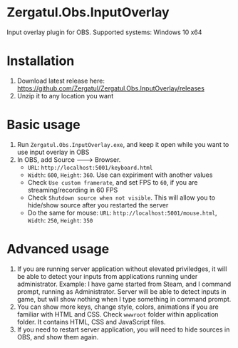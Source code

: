 # Zergatul.Obs.InputOverlay
Input overlay plugin for OBS. Supported systems: Windows 10 x64

# Installation
1. Download latest release here: https://github.com/Zergatul/Zergatul.Obs.InputOverlay/releases
1. Unzip it to any location you want

# Basic usage
1. Run `Zergatul.Obs.InputOverlay.exe`, and keep it open while you want to use input overlay in OBS
1. In OBS, add Source 🡒 Browser.
    - `URL`: `http://localhost:5001/keyboard.html`
    - `Width`: `600`, `Height`: `360`. Use can expiriment with another values
    - Check `Use custom framerate`, and set FPS to `60`, if you are streaming/recording in 60 FPS
    - Check `Shutdown source when not visible`. This will allow you to hide/show source after you restarted the server
    - Do the same for mouse: `URL`: `http://localhost:5001/mouse.html`, `Width`: `250`, `Height`: `350`

# Advanced usage
1. If you are running server application without elevated priviledges, it will be able to detect your inputs from applications running under administrator. Example: I have game started from Steam, and I command prompt, running as Administrator. Server will be able to detect inputs in game, but will show nothing when I type something in command prompt.
1. You can show more keys, change style, colors, animations if you are familiar with HTML and CSS. Check `wwwroot` folder within application folder. It contains HTML, CSS and JavaScript files.
1. If you need to restart server application, you will need to hide sources in OBS, and show them again.
